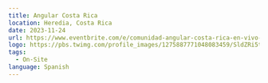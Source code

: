 ```yaml
---
title: Angular Costa Rica
location: Heredia, Costa Rica
date: 2023-11-24
url: https://www.eventbrite.com/e/comunidad-angular-costa-rica-en-vivo-tickets-755480040137?aff=oddtdtcreator&fbclid=IwAR25M42wy5s-uGnURY-xB5gdBA3b-i4GSlhFneOo4OnA-K9ULrrt3tWtlP0
logo: https://pbs.twimg.com/profile_images/1275887771048083459/SldZRi5t_400x400.jpg
tags:
  - On-Site
language: Spanish
---
```

